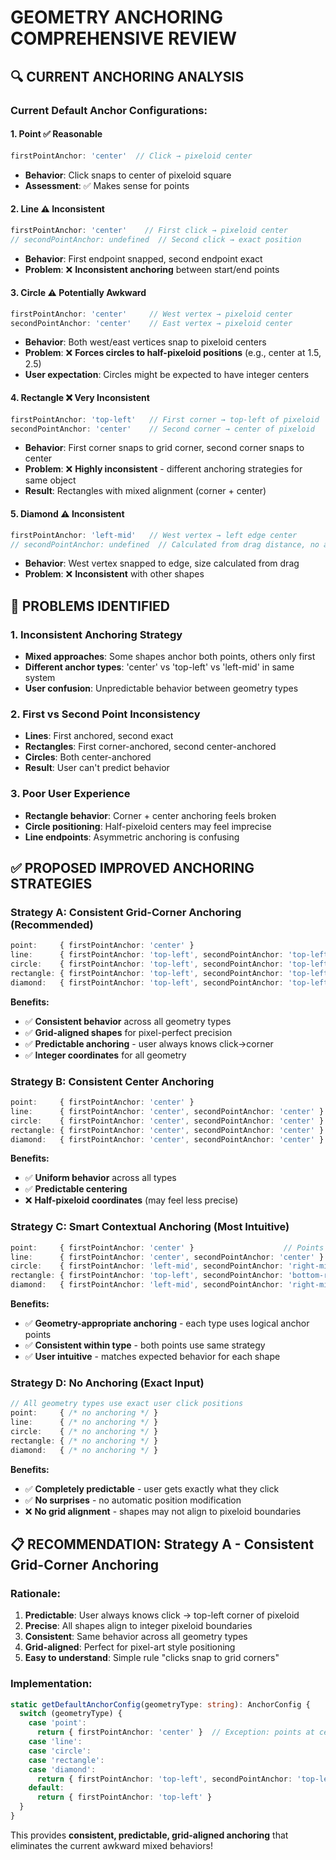 # GEOMETRY ANCHORING COMPREHENSIVE REVIEW

## 🔍 **CURRENT ANCHORING ANALYSIS**

### **Current Default Anchor Configurations:**

#### **1. Point** ✅ Reasonable
```typescript
firstPointAnchor: 'center'  // Click → pixeloid center
```
- **Behavior**: Click snaps to center of pixeloid square
- **Assessment**: ✅ Makes sense for points

#### **2. Line** ⚠️ Inconsistent  
```typescript
firstPointAnchor: 'center'    // First click → pixeloid center
// secondPointAnchor: undefined  // Second click → exact position
```
- **Behavior**: First endpoint snapped, second endpoint exact
- **Problem**: ❌ **Inconsistent anchoring** between start/end points

#### **3. Circle** ⚠️ Potentially Awkward
```typescript
firstPointAnchor: 'center'     // West vertex → pixeloid center  
secondPointAnchor: 'center'    // East vertex → pixeloid center
```
- **Behavior**: Both west/east vertices snap to pixeloid centers
- **Problem**: ❌ **Forces circles to half-pixeloid positions** (e.g., center at 1.5, 2.5)
- **User expectation**: Circles might be expected to have integer centers

#### **4. Rectangle** ❌ Very Inconsistent
```typescript
firstPointAnchor: 'top-left'   // First corner → top-left of pixeloid
secondPointAnchor: 'center'    // Second corner → center of pixeloid  
```
- **Behavior**: First corner snaps to grid corner, second corner snaps to center
- **Problem**: ❌ **Highly inconsistent** - different anchoring strategies for same object
- **Result**: Rectangles with mixed alignment (corner + center)

#### **5. Diamond** ⚠️ Inconsistent
```typescript
firstPointAnchor: 'left-mid'   // West vertex → left edge center
// secondPointAnchor: undefined  // Calculated from drag distance, no anchoring
```
- **Behavior**: West vertex snapped to edge, size calculated from drag
- **Problem**: ❌ **Inconsistent** with other shapes

## 🎯 **PROBLEMS IDENTIFIED**

### **1. Inconsistent Anchoring Strategy**
- **Mixed approaches**: Some shapes anchor both points, others only first
- **Different anchor types**: 'center' vs 'top-left' vs 'left-mid' in same system
- **User confusion**: Unpredictable behavior between geometry types

### **2. First vs Second Point Inconsistency**
- **Lines**: First anchored, second exact
- **Rectangles**: First corner-anchored, second center-anchored  
- **Circles**: Both center-anchored
- **Result**: User can't predict behavior

### **3. Poor User Experience**
- **Rectangle behavior**: Corner + center anchoring feels broken
- **Circle positioning**: Half-pixeloid centers may feel imprecise
- **Line endpoints**: Asymmetric anchoring is confusing

## ✅ **PROPOSED IMPROVED ANCHORING STRATEGIES**

### **Strategy A: Consistent Grid-Corner Anchoring** (Recommended)
```typescript
point:     { firstPointAnchor: 'center' }
line:      { firstPointAnchor: 'top-left', secondPointAnchor: 'top-left' }
circle:    { firstPointAnchor: 'top-left', secondPointAnchor: 'top-left' }  
rectangle: { firstPointAnchor: 'top-left', secondPointAnchor: 'top-left' }
diamond:   { firstPointAnchor: 'top-left', secondPointAnchor: 'top-left' }
```
**Benefits:**
- ✅ **Consistent behavior** across all geometry types
- ✅ **Grid-aligned shapes** for pixel-perfect precision
- ✅ **Predictable anchoring** - user always knows click→corner
- ✅ **Integer coordinates** for all geometry

### **Strategy B: Consistent Center Anchoring**
```typescript
point:     { firstPointAnchor: 'center' }
line:      { firstPointAnchor: 'center', secondPointAnchor: 'center' }
circle:    { firstPointAnchor: 'center', secondPointAnchor: 'center' }
rectangle: { firstPointAnchor: 'center', secondPointAnchor: 'center' }
diamond:   { firstPointAnchor: 'center', secondPointAnchor: 'center' }
```
**Benefits:**
- ✅ **Uniform behavior** across all types
- ✅ **Predictable centering** 
- ❌ **Half-pixeloid coordinates** (may feel less precise)

### **Strategy C: Smart Contextual Anchoring** (Most Intuitive)
```typescript
point:     { firstPointAnchor: 'center' }                    // Points at centers
line:      { firstPointAnchor: 'center', secondPointAnchor: 'center' }    // Line endpoints at centers  
circle:    { firstPointAnchor: 'left-mid', secondPointAnchor: 'right-mid' } // East/west on edge midpoints
rectangle: { firstPointAnchor: 'top-left', secondPointAnchor: 'bottom-right' } // Corners to corners
diamond:   { firstPointAnchor: 'left-mid', secondPointAnchor: 'right-mid' }   // West/east on edge midpoints
```
**Benefits:**
- ✅ **Geometry-appropriate anchoring** - each type uses logical anchor points
- ✅ **Consistent within type** - both points use same strategy  
- ✅ **User intuitive** - matches expected behavior for each shape

### **Strategy D: No Anchoring (Exact Input)**
```typescript
// All geometry types use exact user click positions
point:     { /* no anchoring */ }
line:      { /* no anchoring */ }  
circle:    { /* no anchoring */ }
rectangle: { /* no anchoring */ }
diamond:   { /* no anchoring */ }
```
**Benefits:**
- ✅ **Completely predictable** - user gets exactly what they click
- ✅ **No surprises** - no automatic position modification
- ❌ **No grid alignment** - shapes may not align to pixeloid boundaries

## 📋 **RECOMMENDATION: Strategy A - Consistent Grid-Corner Anchoring**

### **Rationale:**
1. **Predictable**: User always knows click → top-left corner of pixeloid
2. **Precise**: All shapes align to integer pixeloid boundaries  
3. **Consistent**: Same behavior across all geometry types
4. **Grid-aligned**: Perfect for pixel-art style positioning
5. **Easy to understand**: Simple rule "clicks snap to grid corners"

### **Implementation:**
```typescript
static getDefaultAnchorConfig(geometryType: string): AnchorConfig {
  switch (geometryType) {
    case 'point':
      return { firstPointAnchor: 'center' }  // Exception: points at centers
    case 'line':  
    case 'circle':
    case 'rectangle': 
    case 'diamond':
      return { firstPointAnchor: 'top-left', secondPointAnchor: 'top-left' }
    default:
      return { firstPointAnchor: 'top-left' }
  }
}
```

This provides **consistent, predictable, grid-aligned anchoring** that eliminates the current awkward mixed behaviors!